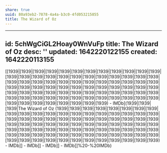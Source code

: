 ```yaml
---
share: true
uuid: 80a93eb2-7878-4a4a-b3c0-4fd053215855
title: The Wizard of Oz
---
```

---
id: 5chWgCiGL2Hoay0WnVuFp
title: The Wizard of Oz
desc: ''
updated: 1642220122155
created: 1642220113155
---

[[1939|[1939|[1939|[1939|[1939|[1939|[1939|[1939|[1939|[1939|[1939|[1939|[1939|[1939|[1939|[1939|[1939|[1939|[1939|[1939|[1939|[1939|[1939|[1939|[1939|[1939|[1939|[1939|[1939|[1939|[1939|[1939|[1939|[1939|[1939|[1939|[1939|[1939|[1939|[1939|[1939|[1939|[1939|[1939|[1939|[1939|[1939|[1939|[1939|[1939|[1939|[1939|[1939|[1939|[1939|[1939|[1939|[1939|[1939|[1939|[1939|[1939|[1939|[1939|[1939|[1939|[1939|[1939|[1939|[1939|[1939|[1939|[1939|[1939|[1939|[1939|[1939|[1939|[1939|[1939) - IMDb](1939|[1939|[1939|The Wizard of Oz (1939|[1939|[1939|[1939|[1939|[1939|[1939|[1939|[1939|[1939|[1939|[1939|[1939|[1939|[1939|[1939|[1939|[1939|[1939|[1939|[1939|[1939|[1939|[1939|[1939|[1939|[1939|[1939|[1939|[1939|[1939|[1939|[1939|[1939|[1939|[1939|[1939|[1939|[1939|[1939|[1939|[1939|[1939|[1939|[1939|[1939|[1939|[1939|[1939|[1939|[1939|[1939|[1939|[1939|[1939|[1939|[1939|[1939|[1939|[1939|[1939|[1939|[1939|[1939|[1939|[1939|[1939|[1939|[1939|[1939|[1939|[1939|[1939|[1939|[1939|[1939|[1939|[1939|[1939|[1939) - IMDb]] - IMDb]] - IMDb]] - IMDb]]%20-%20IMDb)